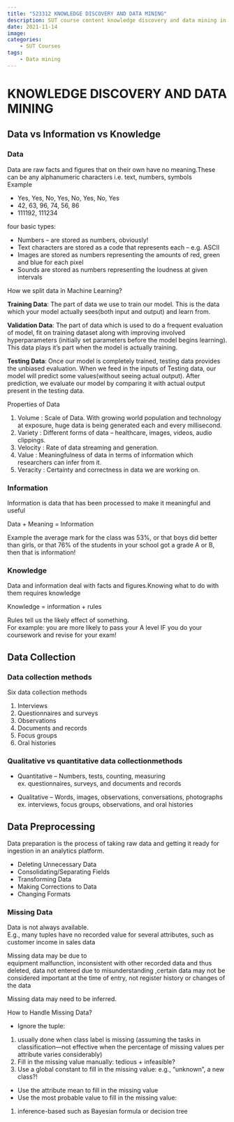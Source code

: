 ```yaml
---
title: "523312 KNOWLEDGE DISCOVERY AND DATA MINING"
description: SUT course content knowledge discovery and data mining in academic year 1/2021
date: 2021-11-14
image: 
categories:
    - SUT Courses
tags:
    - Data mining
---
```


# KNOWLEDGE DISCOVERY AND DATA MINING 
## Data vs Information vs Knowledge
### Data
Data are raw facts and figures that on their own have no meaning.These can be any alphanumeric characters i.e. text, numbers, symbols  
Example  
- Yes, Yes, No, Yes, No, Yes, No, Yes  
- 42, 63, 96, 74, 56, 86  
- 111192, 111234  

four basic types:
- Numbers – are stored as numbers, obviously!
- Text characters are stored as a code that represents each – e.g. ASCII
- Images are stored as numbers representing the amounts of red, green and blue for each pixel
- Sounds are stored as numbers representing the loudness at given intervals  

How we split data in Machine Learning?  

**Training Data**: The part of data we use to train our model. This is the
data which your model actually sees(both input and output) and learn
from.

__Validation Data__: The part of data which is used to do a frequent
evaluation of model, fit on training dataset along with improving
involved hyperparameters (initially set parameters before the model
begins learning). This data plays it’s part when the model is actually
training.

**Testing Data**: Once our model is completely trained, testing data
provides the unbiased evaluation. When we feed in the inputs of
Testing data, our model will predict some values(without seeing actual
output). After prediction, we evaluate our model by comparing it with
actual output present in the testing data.  

 Properties of Data  

1. Volume : Scale of Data. With growing world population and
technology at exposure, huge data is being generated each and
every millisecond.  
2. Variety : Different forms of data – healthcare, images, videos,
audio clippings.  
3. Velocity : Rate of data streaming and generation.  
4. Value : Meaningfulness of data in terms of information which
researchers can infer from it.  
5. Veracity : Certainty and correctness in data we are working on.
### Information
Information is data that has been processed to make it meaningful and
useful

Data + Meaning = Information

Example 
the average mark for the class was 53%, or that boys did better than
girls, or that 76% of the students in your school got a grade A or B,
then that is information!
### Knowledge
Data and information deal with facts and figures.Knowing what to do with them requires knowledge

Knowledge = information + rules

Rules tell us the likely effect of something.  
For example: you are more likely to pass your A level
IF you do your coursework and revise for your exam!
## Data Collection
### Data collection methods
Six data collection methods
1. Interviews
2. Questionnaires and surveys
3. Observations
4. Documents and records
5. Focus groups
6. Oral histories
### Qualitative vs quantitative data collectionmethods

- Quantitative – Numbers, tests, counting, measuring  
ex. questionnaires, surveys, and documents and records

- Qualitative – Words, images, observations, conversations,
photographs  
ex. interviews, focus groups, observations, and oral histories
## Data Preprocessing
Data preparation is the process of taking raw data and
getting it ready for ingestion in an analytics platform.
- Deleting Unnecessary Data
- Consolidating/Separating Fields
- Transforming Data
- Making Corrections to Data
- Changing Formats
### Missing Data
Data is not always available.  
E.g., many tuples have no recorded value for several attributes,
such as customer income in sales data

Missing data may be due to  
equipment malfunction, inconsistent with other recorded data
and thus deleted, data not entered due to misunderstanding
,certain data may not be considered important at the time of
entry, not register history or changes of the data  

Missing data may need to be inferred.  

How to Handle Missing Data?
- Ignore the tuple:  
1. usually done when class label is missing (assuming the
tasks in classification—not effective when the percentage
of missing values per attribute varies considerably)  
2. Fill in the missing value manually: tedious + infeasible?  
3. Use a global constant to fill in the missing value: e.g.,
“unknown”, a new class?!
- Use the attribute mean to fill in the missing value
- Use the most probable value to fill in the missing
value:
1. inference-based such as Bayesian formula or decision tree

<!-- ### Noisy Data -->